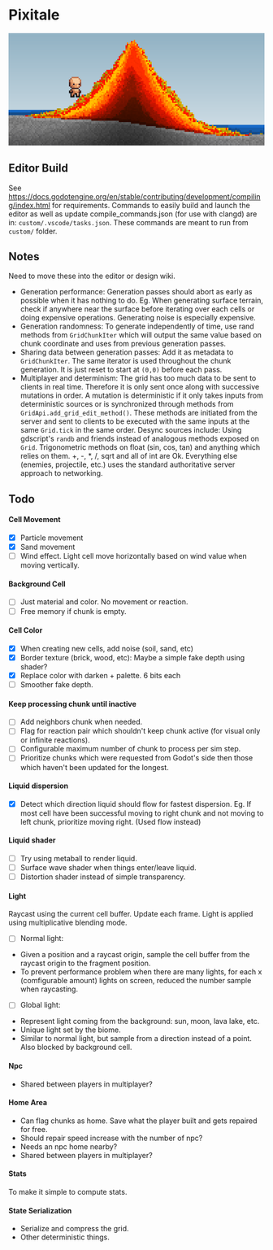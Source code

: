 # Pixitale
![Project Logo](image.png)

## Editor Build
See https://docs.godotengine.org/en/stable/contributing/development/compiling/index.html for requirements.
Commands to easily build and launch the editor as well as update compile_commands.json (for use with clangd) are in: `custom/.vscode/tasks.json`. These commands are meant to run from `custom/` folder.

## Notes
Need to move these into the editor or design wiki.

- Generation performance: Generation passes should abort as early as possible when it has nothing to do. Eg. When generating surface terrain, check if anywhere near the surface before iterating over each cells or doing expensive operations. Generating noise is especially expensive.
- Generation randomness: To generate independently of time, use rand methods from `GridChunkIter` which will output the same value based on chunk coordinate and uses from previous generation passes.
- Sharing data between generation passes: Add it as metadata to `GridChunkIter`. The same iterator is used throughout the chunk generation. It is just reset to start at `(0,0)` before each pass.
- Multiplayer and determinism: The grid has too much data to be sent to clients in real time. Therefore it is only sent once along with successive mutations in order. A mutation is deterministic if it only takes inputs from deterministic sources or is synchronized through methods from `GridApi.add_grid_edit_method()`. These methods are initiated from the server and sent to clients to be executed with the same inputs at the same `Grid.tick` in the same order. Desync sources include:
Using gdscript's `randb` and friends instead of analogous methods exposed on `Grid`.
Trigonometric methods on float (sin, cos, tan) and anything which relies on them. +, -, *, /, sqrt and all of int are Ok.
Everything else (enemies, projectile, etc.) uses the standard authoritative server approach to networking.

## Todo

#### Cell Movement
- [x] Particle movement
- [x] Sand movement
- [ ] Wind effect. Light cell move horizontally based on wind value when moving vertically.

#### Background Cell
- [ ] Just material and color. No movement or reaction.
- [ ] Free memory if chunk is empty.

#### Cell Color
- [x] When creating new cells, add noise (soil, sand, etc)
- [x] Border texture (brick, wood, etc): Maybe a simple fake depth using shader?
- [x] Replace color with darken + palette. 6 bits each
- [ ] Smoother fake depth.

#### Keep processing chunk until inactive
- [ ] Add neighbors chunk when needed.
- [ ] Flag for reaction pair which shouldn't keep chunk active (for visual only or infinite reactions).
- [ ] Configurable maximum number of chunk to process per sim step.
- [ ] Prioritize chunks which were requested from Godot's side then those which haven't been updated for the longest.

#### Liquid dispersion
- [x] Detect which direction liquid should flow for fastest dispersion. Eg. If most cell have been successful moving to right chunk and not moving to left chunk, prioritize moving right. (Used flow instead)

#### Liquid shader
- [ ] Try using metaball to render liquid.
- [ ] Surface wave shader when things enter/leave liquid.
- [ ] Distortion shader instead of simple transparency.

#### Light
Raycast using the current cell buffer. Update each frame. 
Light is applied using multiplicative blending mode.

- [ ] Normal light: 
- Given a position and a raycast origin, sample the cell buffer from the raycast origin to the fragment position. 
- To prevent performance problem when there are many lights, for each x (comfigurable amount) lights on screen, reduced the number sample when raycasting. 

- [ ] Global light:
- Represent light coming from the background: sun, moon, lava lake, etc.
- Unique light set by the biome. 
- Similar to normal light, but sample from a direction instead of a point. Also blocked by background cell.

#### Npc
- Shared between players in multiplayer?

#### Home Area
- Can flag chunks as home. Save what the player built and gets repaired for free.
- Should repair speed increase with the number of npc?
- Needs an npc home nearby?
- Shared between players in multiplayer?

#### Stats
To make it simple to compute stats.

#### State Serialization
- Serialize and compress the grid.
- Other deterministic things.

